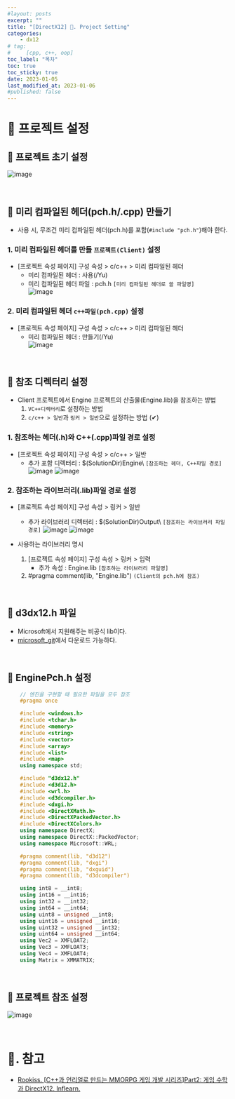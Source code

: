 ```yaml
---
#layout: posts
excerpt: ""
title: "[DirectX12] 📂. Project Setting"
categories:
    - dx12
# tag:
#     [cpp, c++, oop]
toc_label: "목차"
toc: true
toc_sticky: true
date: 2023-01-05
last_modified_at: 2023-01-06
#published: false
---
```


# 🔷 프로젝트 설정
## 🔹 프로젝트 초기 설정
![image](../../assets/images/dx12_img/01_projectsetting/solution_structure.png)

<br>

## 🔹 미리 컴파일된 헤더(pch.h/.cpp) 만들기
- 사용 시, 무조건 미리 컴파일된 헤더(pch.h)를 포함(`#include "pch.h"`)해야 한다.

### 1. 미리 컴파일된 헤더를 만들 `프로젝트(Client)` 설정
- [프로젝트 속성 페이지] 구성 속성 > c/c++ > 미리 컴파일된 헤더  
    - 미리 컴파일된 헤더 : 사용(/Yu)  
    - 미리 컴파일된 헤더 파일 : pch.h `[미리 컴파일된 헤더로 쓸 파일명]`  
    ![image](../../assets/images/dx12_img/01_projectsetting/client_pch_setting.png)

### 2. 미리 컴파일된 헤더 `c++파일(pch.cpp)` 설정
- [프로젝트 속성 페이지] 구성 속성 > c/c++ > 미리 컴파일된 헤더
    - 미리 컴파일된 헤더 : 만들기(/Yu)  
    ![image](../../assets/images/dx12_img/01_projectsetting/pch_cpp_setting.png)

<br>

## 🔹 참조 디렉터리 설정
- Client 프로젝트에서 Engine 프로젝트의 산출물(Engine.lib)을 참조하는 방법  
    1. `VC++디렉터리`로 설정하는 방법  
    2. `c/c++ > 일반`과 `링커 > 일반`으로 설정하는 방법 (✔)  

### 1. 참조하는 헤더(.h)와 C++(.cpp)파일 경로 설정  
- [프로젝트 속성 페이지] 구성 속성 > c/c++ > 일반  
    - 추가 포함 디렉터리 : $(SolutionDir)Engine\ `[참조하는 헤더, C++파일 경로]`  
    ![image](../../assets/images/dx12_img/01_projectsetting/ref_h_cpp_setting.png)
    ![image](../../assets/images/dx12_img/01_projectsetting/ref_h_cpp_path.png)

### 2. 참조하는 라이브러리(.lib)파일 경로 설정  
- [프로젝트 속성 페이지] 구성 속성 > 링커 > 일반  
    - 추가 라이브러리 디렉터리 : $(SolutionDir)Output\ `[참조하는 라이브러리 파일 경로]`
    ![image](../../assets/images/dx12_img/01_projectsetting/ref_lib_setting.png)
    ![image](../../assets/images/dx12_img/01_projectsetting/ref_lib_path.png)
    
- 사용하는 라이브러리 명시
    1. [프로젝트 속성 페이지] 구성 속성 > 링커 > 입력
        - 추가 속성 : Engine.lib `[참조하는 라이브러리 파일명]`
    2.  #pragma comment(lib, "Engine.lib") `(Client의 pch.h에 참조)`
  
<br>

## 🔹 d3dx12.h 파일
- Microsoft에서 지원해주는 비공식 lib이다.  
- [microsoft_git](https://github.com/microsoft/DirectX-Graphics-Samples/blob/master/Libraries/D3D12RaytracingFallback/Include/d3dx12.h)에서 다운로드 가능하다.  

<br>

## 🔹 EnginePch.h 설정
```cpp
    // 엔진을 구현할 때 필요한 파일을 모두 참조
    #pragma once

    #include <windows.h>
    #include <tchar.h>
    #include <memory>
    #include <string>
    #include <vector>
    #include <array>
    #include <list>
    #include <map>
    using namespace std;

    #include "d3dx12.h"
    #include <d3d12.h>
    #include <wrl.h>
    #include <d3dcompiler.h>
    #include <dxgi.h>
    #include <DirectXMath.h>
    #include <DirectXPackedVector.h>
    #include <DirectXColors.h>
    using namespace DirectX;
    using namespace DirectX::PackedVector;
    using namespace Microsoft::WRL;

    #pragma comment(lib, "d3d12")
    #pragma comment(lib, "dxgi")
    #pragma comment(lib, "dxguid")
    #pragma comment(lib, "d3dcompiler")

    using int8 = __int8;
    using int16 = __int16;
    using int32 = __int32;
    using int64 = __int64;
    using uint8 = unsigned __int8;
    using uint16 = unsigned __int16;
    using uint32 = unsigned __int32;
    using uint64 = unsigned __int64;
    using Vec2 = XMFLOAT2;
    using Vec3 = XMFLOAT3;
    using Vec4 = XMFLOAT4;
    using Matrix = XMMATRIX;
```

<br>

## 🔹 프로젝트 참조 설정
![image](../../assets/images/dx12_img/01_projectsetting/solution_reference.png)

<br>

# 📑. 참고
* [Rookiss. [C++과 언리얼로 만드는 MMORPG 게임 개발 시리즈]Part2: 게임 수학과 DirectX12. Inflearn.](https://www.inflearn.com/course/%EC%96%B8%EB%A6%AC%EC%96%BC-3d-mmorpg-2/dashboard)